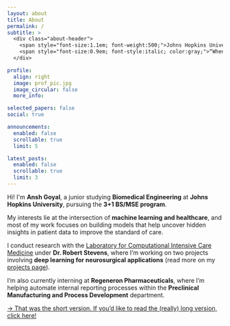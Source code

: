 ```yaml
---
layout: about
title: About
permalink: /
subtitle: >
  <div class="about-header">
    <span style="font-size:1.1em; font-weight:500;">Johns Hopkins University · Regeneron Pharmaceuticals · Pittsburgh, PA</span><br>
    <span style="font-size:0.9em; font-style:italic; color:gray;">“When you help someone, you help everyone.” — May Parker</span>
  </div>

profile:
  align: right
  image: prof_pic.jpg
  image_circular: false
  more_info:

selected_papers: false
social: true

announcements:
  enabled: false
  scrollable: true
  limit: 5

latest_posts:
  enabled: false
  scrollable: true
  limit: 3
---
```


Hi! I'm **Ansh Goyal**, a junior studying **Biomedical Engineering** at **Johns Hopkins University**, pursuing the **3+1 BS/MSE program**.

My interests lie at the intersection of **machine learning and healthcare**, and most of my work focuses on building models that help uncover hidden insights in patient data to improve the standard of care.

I conduct research with the [Laboratory for Computational Intensive Care Medicine](https://lcicm.jhmi.edu/people.html) under **Dr. Robert Stevens**, where I’m working on two projects involving **deep learning for neurosurgical applications** (read more on my [projects page](/projects/)).

I’m also currently interning at **Regeneron Pharmaceuticals**, where I’m helping automate internal reporting processes within the **Preclinical Manufacturing and Process Development** department.

<a id="longbio-button" href="#" 
   onclick="document.getElementById('longbio').style.display='block'; 
            document.getElementById('longbio-separator').style.display='block';
            this.style.opacity='0.6'; 
            this.style.pointerEvents='none'; 
            return false;">
→ That was the short version. If you’d like to read the (really) long version, click here!
</a>

<div id="longbio" markdown="1" style="display:none; margin-top:1.5em; line-height:1.65; animation: fadeIn 0.4s ease-in;">

I was born and raised in **India**, by parents who were both **PhDs in biochemistry**. We moved to the **United States in 2018** when I was in **8th grade**, and with some help from some great biology teachers, I began to shed my fascination with **astronomy** for a love of **biology** (guess it was in my DNA too...).

The real breakthrough came through an internship at the **Hillman Cancer Center Academy** as a junior, where I got to work with **Dr. Rafael Ceschin** and his amazing PhD students on a project investigating the effects of **congenital heart disease on functional connectivity in the brain**. This project was where I realized the power of **data science** to provide invaluable insights into patient health, and where the seeds for my current path were planted.

From there I knew the path for me was **biomedical engineering**, and fortunately I was lucky enough to attend **Johns Hopkins University**, which gave me the resources to apply my passion and knowledge in all sorts of ways. I was able to join [**LCICM**](https://lcicm.jhmi.edu/people.html), where I continue my **neuroscience-focused research** today, and was able to participate in a **BME Design Team**, where I got to ditch my dual-monitor setup for an engineering lab where I helped design a **space-expanding system for biceps tenodesis surgery**. I also got to improve my **software engineering skills** with **Regeneron Pharmaceuticals**, where I focus on automating their internal reporting mechanisms through an app that can pull experiment data and generate the required documentation.

While I've had some **technical experience** through my research and projects, I think my greatest strength is the **speed at which I'm able to pick up new skills and adapt to new situations**. If I don't know something (so most things...), I'm always willing to learn and improve on it, and am able to do so quite fast. I also enjoy **working in and leading teams** and am adept at **communicating with people** (some neat skills I picked up through four invigorating and arduous years as a **high school debater**).

If you've read this far (which I suspect maybe 3 people have), you know where I've been. As for where I'm going, I'm not so sure either. I'm still working on that. If you're a recruiter or PI reading this, maybe you could help me figure it out! What I do know is that I want to keep solving problems, learning things, and helping people. After all, _when you help someone, you help everyone..._

</div>

<style>
.about-header {
  text-align: center;
  margin-bottom: 1.5rem;
}

.about-header .about-title {
  font-size: 2.2em;
  font-weight: 700;
  display: block;
  margin-bottom: 0.15rem;
}

.about-header span {
  display: block;
  line-height: 1.5;
}

@media (min-width: 992px) {
  .about-text {
    margin-right: clamp(200px, 24vw, 320px);
  }
}

@keyframes fadeIn {
  from { opacity: 0; }
  to { opacity: 1; }
}

</style>
